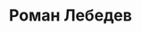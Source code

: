 ---
title: "Роман Лебедев"
email: "gdeev9@gmail.com"
telegram: "NevskieMorji@gmail.com"
loc: "Россия"
---